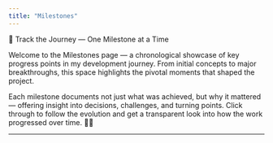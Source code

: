 ```yaml
---
title: "Milestones"
---
```


🏁 Track the Journey — One Milestone at a Time

Welcome to the Milestones page — a chronological showcase of key progress points in my development journey. From initial concepts to major breakthroughs, this space highlights the pivotal moments that shaped the project.

Each milestone documents not just what was achieved, but why it mattered — offering insight into decisions, challenges, and turning points. Click through to follow the evolution and get a transparent look into how the work progressed over time. 🚧✨

---